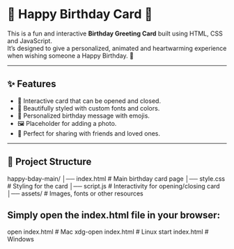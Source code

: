 # 🎂 Happy Birthday Card 🎉

This is a fun and interactive **Birthday Greeting Card** built using HTML, CSS and JavaScript.  
It’s designed to give a personalized, animated and heartwarming experience when wishing someone a Happy Birthday. 💝  

---

## ✨ Features
- 📖 Interactive card that can be opened and closed.  
- 🎨 Beautifully styled with custom fonts and colors.  
- 💬 Personalized birthday message with emojis.  
- 🖼️ Placeholder for adding a photo.  
- 🎁 Perfect for sharing with friends and loved ones.  

---

## 📂 Project Structure
happy-bday-main/
│── index.html # Main birthday card page
│── style.css # Styling for the card
│── script.js # Interactivity for opening/closing card
│── assets/ # Images, fonts or other resources


## Simply open the index.html file in your browser:
open index.html   # Mac
xdg-open index.html  # Linux
start index.html  # Windows
